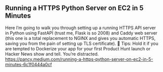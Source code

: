 ## Running a HTTPS Python Server on EC2 in 5 Minutes
Here I’m going to walk you through setting up a running HTTPS API server in Python using FastAPI (trust me, Flask is so 2008) and Caddy web server (this one is a total replacement to NGINX and gives you automatic HTTPS, saving you from the pain of setting up TLS certificate).
🤷 Tips: Hold it if you are tempted to Dockerize your app for your first Product Hunt launch or Hacker News show and tell. You’re distracted.
https://pancy.medium.com/running-a-https-python-server-on-ec2-in-5-minutes-6c1f0444a0cf
###
